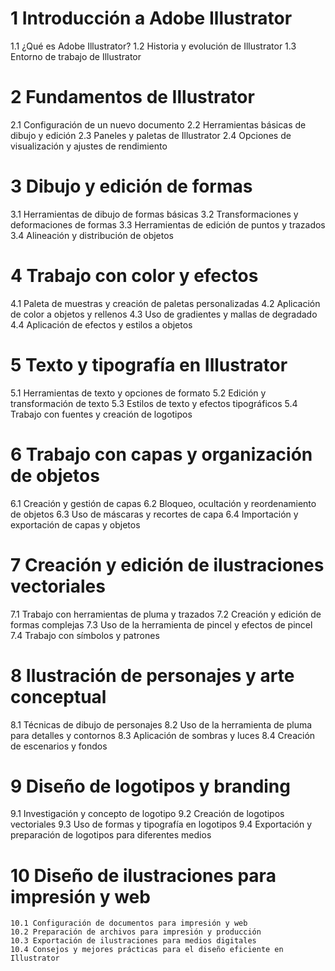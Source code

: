 # 1 Introducción a Adobe Illustrator
   1.1 ¿Qué es Adobe Illustrator?
   1.2 Historia y evolución de Illustrator
   1.3 Entorno de trabajo de Illustrator

# 2 Fundamentos de Illustrator
   2.1 Configuración de un nuevo documento
   2.2 Herramientas básicas de dibujo y edición
   2.3 Paneles y paletas de Illustrator
   2.4 Opciones de visualización y ajustes de rendimiento

# 3 Dibujo y edición de formas
   3.1 Herramientas de dibujo de formas básicas
   3.2 Transformaciones y deformaciones de formas
   3.3 Herramientas de edición de puntos y trazados
   3.4 Alineación y distribución de objetos

# 4 Trabajo con color y efectos
   4.1 Paleta de muestras y creación de paletas personalizadas
   4.2 Aplicación de color a objetos y rellenos
   4.3 Uso de gradientes y mallas de degradado
   4.4 Aplicación de efectos y estilos a objetos

# 5 Texto y tipografía en Illustrator
   5.1 Herramientas de texto y opciones de formato
   5.2 Edición y transformación de texto
   5.3 Estilos de texto y efectos tipográficos
   5.4 Trabajo con fuentes y creación de logotipos

# 6 Trabajo con capas y organización de objetos
   6.1 Creación y gestión de capas
   6.2 Bloqueo, ocultación y reordenamiento de objetos
   6.3 Uso de máscaras y recortes de capa
   6.4 Importación y exportación de capas y objetos

# 7 Creación y edición de ilustraciones vectoriales
   7.1 Trabajo con herramientas de pluma y trazados
   7.2 Creación y edición de formas complejas
   7.3 Uso de la herramienta de pincel y efectos de pincel
   7.4 Trabajo con símbolos y patrones

# 8 Ilustración de personajes y arte conceptual
   8.1 Técnicas de dibujo de personajes
   8.2 Uso de la herramienta de pluma para detalles y contornos
   8.3 Aplicación de sombras y luces
   8.4 Creación de escenarios y fondos

# 9 Diseño de logotipos y branding
   9.1 Investigación y concepto de logotipo
   9.2 Creación de logotipos vectoriales
   9.3 Uso de formas y tipografía en logotipos
   9.4 Exportación y preparación de logotipos para diferentes medios

# 10 Diseño de ilustraciones para impresión y web
    10.1 Configuración de documentos para impresión y web
    10.2 Preparación de archivos para impresión y producción
    10.3 Exportación de ilustraciones para medios digitales
    10.4 Consejos y mejores prácticas para el diseño eficiente en Illustrator
